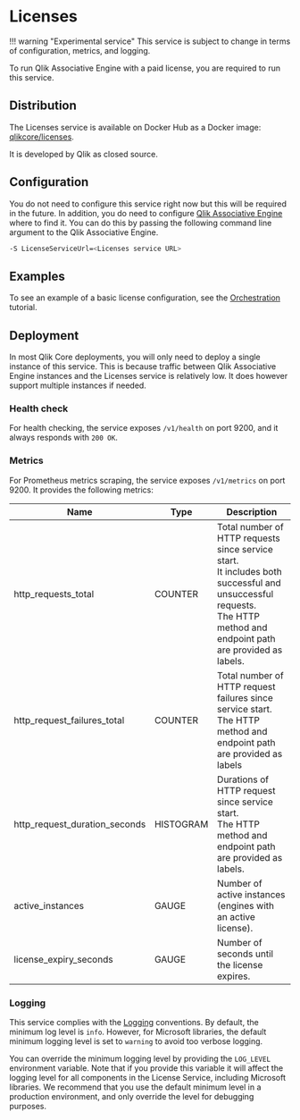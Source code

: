 # Licenses

!!! warning "Experimental service"
    This service is subject to change in terms of
    configuration, metrics, and logging.

To run Qlik Associative Engine with a paid license, you are required to run this service.

## Distribution

The Licenses service is available on Docker Hub as a Docker image: [qlikcore/licenses](https://hub.docker.com/r/qlikcore/licenses).

It is developed by Qlik as closed source.

## Configuration

You do not need to configure this service right now but this will be required in the future.
In addition, you do need to configure [Qlik Associative Engine](./qix-engine/introduction.md)
where to find it. You can do this by passing the following command line argument to the Qlik
Associative Engine.

```sh
-S LicenseServiceUrl=<Licenses service URL>
```

## Examples

To see an example of a basic license configuration, see the [Orchestration](../tutorials/orchestration.md) tutorial.

## Deployment

In most Qlik Core deployments, you will only need to deploy a single instance of this service. This is because
traffic between Qlik Associative Engine instances and the Licenses service is relatively low. It does however
support multiple instances if needed.

### Health check

For health checking, the service exposes `/v1/health` on port 9200, and it always responds with `200 OK`.

### Metrics

For Prometheus metrics scraping, the service exposes `/v1/metrics` on port 9200. It provides the following
metrics:

| Name | Type | Description |
| ---- | ---- | ----------- |
| http_requests_total | COUNTER | Total number of HTTP requests since service start.<br>It includes both successful and unsuccessful requests.<br>The HTTP method and endpoint path are provided as labels. |
| http_request_failures_total | COUNTER | Total number of HTTP request failures since service start.<br>The HTTP method and endpoint path are provided as labels |
| http_request_duration_seconds | HISTOGRAM | Durations of HTTP request since service start.<br>The HTTP method and endpoint path are provided as labels. |
| active_instances | GAUGE | Number of active instances (engines with an active license). |
| license_expiry_seconds | GAUGE | Number of seconds until the license expires. |

### Logging

This service complies with the [Logging](../conventions/logging.md) conventions.
By default, the minimum log level is `info`.
However, for Microsoft libraries, the default minimum logging level is set to `warning` to avoid too verbose logging.

You can override the minimum logging level by providing the `LOG_LEVEL` environment variable.
Note that if you provide this variable it will affect the logging level for all components in the License Service,
including Microsoft libraries. We recommend that you use the default minimum level in a production environment,
and only override the level for debugging purposes.
